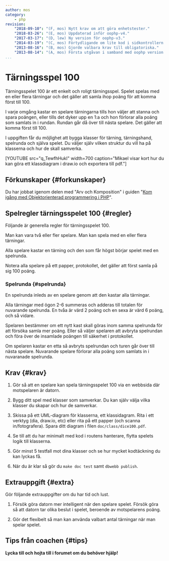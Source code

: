 ```yaml
---
author: mos
category:
    - php
revision:
    "2018-09-10": "(F, mos) Nytt krav om att göra enhetstester."
    "2018-03-26": "(E, mos) Uppdaterad inför oophp-v4."
    "2017-03-17": "(D, lew) Ny version för oophp-v3."
    "2014-03-19": "(C, mos) Förtydligande om lite kod i sidkontrollern."
    "2013-08-16": "(B, mos) Gjorde valbara krav till obligatoriska."
    "2013-08-14": "(A, mos) Första utgåvan i samband med oophp version 2."
...
```

Tärningsspel 100
==================================

Tärningsspelet 100 är ett enkelt och roligt tärningsspel. Spelet spelas med en eller flera tärningar och det gäller att samla ihop poäng för att komma först till 100.

I varje omgång kastar en spelare tärningarna tills hon väljer att stanna och spara poängen, eller tills det dyker upp en 1:a och hon förlorar alla poäng som samlats in i rundan. Rundan går då över till nästa spelare. Det gäller att komma först till 100.

I uppgiften får du möjlighet att bygga klasser för tärning, tärningshand, spelrunda och själva spelet. Du väljer själv vilken struktur du vill ha på klasserna och hur de skall samverka.

<!--more-->


<!--
Ett tärningsspel i Anax kan se ut så här.

[FIGURE src=/image/oophp/v3/dice100.png?w=w1&q=70 caption="Ett tärningsspel i Anax."]
-->

[YOUTUBE src="q_TewfhHukI" width=700 caption="Mikael visar kort hur du kan göra ett klassdiagram i draw.io och exportera till pdf."]



Förkunskaper {#forkunskaper}
-----------------------

Du har jobbat igenom delen med "Arv och Komposition" i guiden "[Kom igång med Objektorienterad programmering i PHP](guide/kom-igang-med-objektorienterad-programmering-i-php)".



Spelregler tärningsspelet 100 {#regler}
-----------------------

Följande är generella regler för tärningsspelet 100.

Man kan vara två eller fler spelare. Man kan spela med en eller flera tärningar.

Alla spelare kastar en tärning och den som får högst börjar spelet med en spelrunda.

Notera alla spelare på ett papper, protokollet, det gäller att först samla på sig 100 poäng.



### Spelrunda {#spelrunda}

En spelrunda inleds av en spelare genom att den kastar alla tärningar.

Alla tärningar med ögon 2-6 summeras och adderas till totalen för nuvarande spelrunda. En tvåa är värd 2 poäng och en sexa är värd 6 poäng, och så vidare.

Spelaren bestämmer om ett nytt kast skall göras inom samma spelrunda för att försöka samla mer poäng. Eller så väljer spelaren att avbryta spelrundan och föra över de insamlade poängen till säkerhet i protokollet.

Om spelaren kastar en etta så avbryts spelrundan och turen går över till nästa spelare. Nuvarande spelare förlorar alla poäng som samlats in i nuvaranade spelrunda.



Krav {#krav}
-----------------------

1. Gör så att en spelare kan spela tärningsspelet 100 via en webbsida där motspelaren är datorn.

1. Bygg ditt spel med klasser som samverkar. Du kan själv välja vilka klasser du skapar och hur de samverkar.

1. Skissa på ett UML-diagram för klasserna, ett klassidagram. Rita i ett verktyg (dia, draw.io, etc) eller rita på ett papper (och scanna in/fotografera). Spara ditt diagram i filen `doc/class/dice100.pdf`.

1. Se till att du har minimalt med kod i routens hanterare, flytta spelets logik till klasserna.

1. Gör minst 5 testfall mot dina klasser och se hur mycket kodtäckning du kan lyckas få.

1. När du är klar så gör du `make doc test` samt `dbwebb publish`.



Extrauppgift {#extra}
-----------------------

Gör följande extrauppgifter om du har tid och lust.

1. Försök göra datorn mer intelligent när den spelare spelet. Försök göra så att datorn tar olika beslut i spelet, beroende av motspelarens poäng.

1. Gör det flexibelt så man kan använda valbart antal tärningar när man spelar spelet.



Tips från coachen {#tips}
-----------------------

**Lycka till och hojta till i forumet om du behöver hjälp!**

